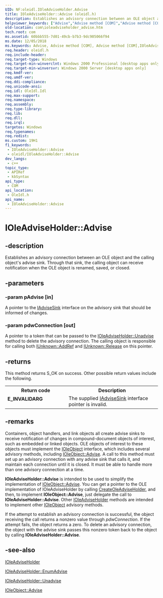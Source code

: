 ```yaml
---
UID: NF:oleidl.IOleAdviseHolder.Advise
title: IOleAdviseHolder::Advise (oleidl.h)
description: Establishes an advisory connection between an OLE object and the calling object's advise sink. Through that sink, the calling object can receive notification when the OLE object is renamed, saved, or closed.
helpviewer_keywords: ["Advise","Advise method [COM]","Advise method [COM]","IOleAdviseHolder interface","IOleAdviseHolder interface [COM]","Advise method","IOleAdviseHolder.Advise","IOleAdviseHolder::Advise","_ole_ioleadviseholder_advise","com.ioleadviseholder_advise","oleidl/IOleAdviseHolder::Advise"]
old-location: com\ioleadviseholder_advise.htm
tech.root: com
ms.assetid: 60bbb555-7d01-49cb-b7b3-9dc905066f94
ms.date: 12/05/2018
ms.keywords: Advise, Advise method [COM], Advise method [COM],IOleAdviseHolder interface, IOleAdviseHolder interface [COM],Advise method, IOleAdviseHolder.Advise, IOleAdviseHolder::Advise, _ole_ioleadviseholder_advise, com.ioleadviseholder_advise, oleidl/IOleAdviseHolder::Advise
req.header: oleidl.h
req.include-header: 
req.target-type: Windows
req.target-min-winverclnt: Windows 2000 Professional [desktop apps only]
req.target-min-winversvr: Windows 2000 Server [desktop apps only]
req.kmdf-ver: 
req.umdf-ver: 
req.ddi-compliance: 
req.unicode-ansi: 
req.idl: OleIdl.Idl
req.max-support: 
req.namespace: 
req.assembly: 
req.type-library: 
req.lib: 
req.dll: 
req.irql: 
targetos: Windows
req.typenames: 
req.redist: 
ms.custom: 19H1
f1_keywords:
 - IOleAdviseHolder::Advise
 - oleidl/IOleAdviseHolder::Advise
dev_langs:
 - c++
topic_type:
 - APIRef
 - kbSyntax
api_type:
 - COM
api_location:
 - OleIdl.h
api_name:
 - IOleAdviseHolder::Advise
---
```


# IOleAdviseHolder::Advise


## -description

Establishes an advisory connection between an OLE object and the calling object's advise sink. Through that sink, the calling object can receive notification when the OLE object is renamed, saved, or closed.

## -parameters

### -param pAdvise [in]

A pointer to the <a href="/windows/desktop/api/objidl/nn-objidl-iadvisesink">IAdviseSink</a> interface on the advisory sink that should be informed of changes.

### -param pdwConnection [out]

A pointer to a token that can be passed to the <a href="/windows/desktop/api/oleidl/nf-oleidl-ioleadviseholder-unadvise">IOleAdviseHolder::Unadvise</a> method to delete the advisory connection. The calling object is responsible for calling both <a href="/windows/desktop/api/unknwn/nf-unknwn-iunknown-addref">IUnknown::AddRef</a> and <a href="/windows/desktop/api/unknwn/nf-unknwn-iunknown-release">IUnknown::Release</a> on this pointer.

## -returns

This method returns S_OK on success. Other possible return values include the following.

<table>
<tr>
<th>Return code</th>
<th>Description</th>
</tr>
<tr>
<td width="40%">
<dl>
<dt><b>E_INVALIDARG</b></dt>
</dl>
</td>
<td width="60%">
The supplied <a href="/windows/desktop/api/objidl/nn-objidl-iadvisesink">IAdviseSink</a> interface pointer is invalid.

</td>
</tr>
</table>

## -remarks

Containers, object handlers, and link objects all create advise sinks to receive notification of changes in compound-document objects of interest, such as embedded or linked objects. OLE objects of interest to these objects must implement the <a href="/windows/desktop/api/oleidl/nn-oleidl-ioleobject">IOleObject</a> interface, which includes several advisory methods, including <a href="/windows/desktop/api/oleidl/nf-oleidl-ioleobject-advise">IOleObject::Advise</a>. A call to this method must set up an advisory connection with any advise sink that calls it, and maintain each connection until it is closed. It must be able to handle more than one advisory connection at a time.

<b>IOleAdviseHolder::Advise</b> is intended to be used to simplify the implementation of <a href="/windows/desktop/api/oleidl/nf-oleidl-ioleobject-advise">IOleObject::Advise</a>. You can get a pointer to the OLE implementation of IOleAdviseHolder by calling <a href="/windows/desktop/api/ole2/nf-ole2-createoleadviseholder">CreateOleAdviseHolder</a>, and then, to implement <b>IOleObject::Advise</b>, just delegate the call to <b>IOleAdviseHolder::Advise</b>. Other <a href="/windows/desktop/api/oleidl/nn-oleidl-ioleadviseholder">IOleAdviseHolder</a> methods are intended to implement other <a href="/windows/desktop/api/oleidl/nn-oleidl-ioleobject">IOleObject</a> advisory methods.

If the attempt to establish an advisory connection is successful, the object receiving the call returns a nonzero value through <i>pdwConnection</i>. If the attempt fails, the object returns a zero. To delete an advisory connection, the object with the advise sink passes this nonzero token back to the object by calling <b>IOleAdviseHolder::Advise</b>.

## -see-also

<a href="/windows/desktop/api/oleidl/nn-oleidl-ioleadviseholder">IOleAdviseHolder</a>



<a href="/windows/desktop/api/oleidl/nf-oleidl-ioleadviseholder-enumadvise">IOleAdviseHolder::EnumAdvise</a>



<a href="/windows/desktop/api/oleidl/nf-oleidl-ioleadviseholder-unadvise">IOleAdviseHolder::Unadvise</a>



<a href="/windows/desktop/api/oleidl/nf-oleidl-ioleobject-advise">IOleObject::Advise</a>

